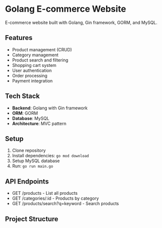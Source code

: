 # Golang E-commerce Website

E-commerce website built with Golang, Gin framework, GORM, and MySQL.

## Features
- Product management (CRUD)
- Category management  
- Product search and filtering
- Shopping cart system
- User authentication
- Order processing
- Payment integration

## Tech Stack
- **Backend**: Golang with Gin framework
- **ORM**: GORM
- **Database**: MySQL
- **Architecture**: MVC pattern

## Setup
1. Clone repository
2. Install dependencies: `go mod download`
3. Setup MySQL database
4. Run: `go run main.go`

## API Endpoints
- GET /products - List all products
- GET /categories/:id - Products by category
- GET /products/search?q=keyword - Search products

## Project Structure